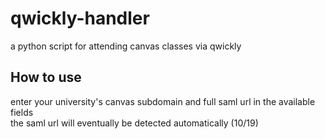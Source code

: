 # qwickly-handler
a python script for attending canvas classes via qwickly

## How to use
enter your university's canvas subdomain and full saml url in the available fields <br>
the saml url will eventually be detected automatically (10/19)
